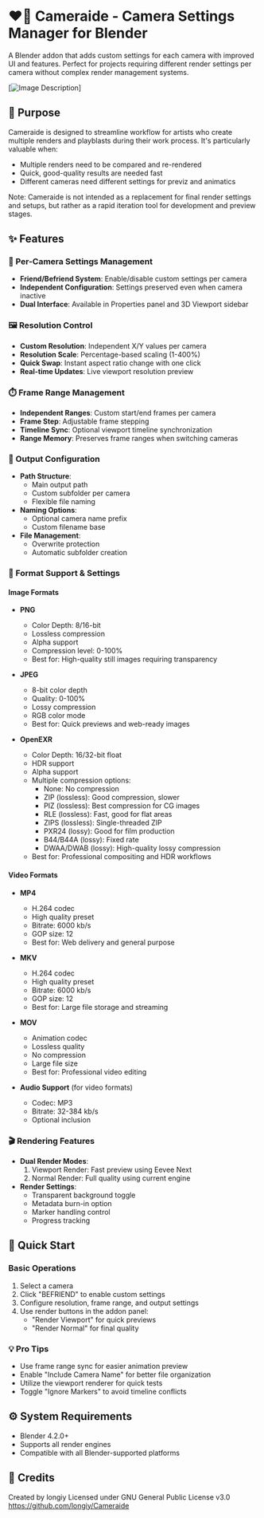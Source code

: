 # ❤️🎥 Cameraide - Camera Settings Manager for Blender
A Blender addon that adds custom settings for each camera with improved UI and features. Perfect for projects requiring different render settings per camera without complex render management systems.

[![Image Description](https://github.com/longiy/static-assets/blob/main/cameraide-assets/Cameraid_Preview.png)]

## 🎯 Purpose
Cameraide is designed to streamline workflow for artists who create multiple renders and playblasts during their work process. It's particularly valuable when:
- Multiple renders need to be compared and re-rendered
- Quick, good-quality results are needed fast
- Different cameras need different settings for previz and animatics

Note: Cameraide is not intended as a replacement for final render settings and setups, but rather as a rapid iteration tool for development and preview stages.

## ✨ Features
### 📸 Per-Camera Settings Management
- **Friend/Befriend System**: Enable/disable custom settings per camera
- **Independent Configuration**: Settings preserved even when camera inactive
- **Dual Interface**: Available in Properties panel and 3D Viewport sidebar

### 🖼️ Resolution Control
- **Custom Resolution**: Independent X/Y values per camera
- **Resolution Scale**: Percentage-based scaling (1-400%)
- **Quick Swap**: Instant aspect ratio change with one click
- **Real-time Updates**: Live viewport resolution preview

### ⏱️ Frame Range Management
- **Independent Ranges**: Custom start/end frames per camera
- **Frame Step**: Adjustable frame stepping
- **Timeline Sync**: Optional viewport timeline synchronization
- **Range Memory**: Preserves frame ranges when switching cameras

### 📂 Output Configuration
- **Path Structure**: 
  - Main output path
  - Custom subfolder per camera
  - Flexible file naming
- **Naming Options**:
  - Optional camera name prefix
  - Custom filename base
- **File Management**:
  - Overwrite protection
  - Automatic subfolder creation

### 🎨 Format Support & Settings
#### Image Formats
- **PNG**
  - Color Depth: 8/16-bit
  - Lossless compression
  - Alpha support
  - Compression level: 0-100%
  - Best for: High-quality still images requiring transparency

- **JPEG**
  - 8-bit color depth
  - Quality: 0-100%
  - Lossy compression
  - RGB color mode
  - Best for: Quick previews and web-ready images

- **OpenEXR**
  - Color Depth: 16/32-bit float
  - HDR support
  - Alpha support
  - Multiple compression options:
    - None: No compression
    - ZIP (lossless): Good compression, slower
    - PIZ (lossless): Best compression for CG images
    - RLE (lossless): Fast, good for flat areas
    - ZIPS (lossless): Single-threaded ZIP
    - PXR24 (lossy): Good for film production
    - B44/B44A (lossy): Fixed rate
    - DWAA/DWAB (lossy): High-quality lossy compression
  - Best for: Professional compositing and HDR workflows

#### Video Formats
- **MP4**
  - H.264 codec
  - High quality preset
  - Bitrate: 6000 kb/s
  - GOP size: 12
  - Best for: Web delivery and general purpose

- **MKV**
  - H.264 codec
  - High quality preset
  - Bitrate: 6000 kb/s
  - GOP size: 12
  - Best for: Large file storage and streaming

- **MOV**
  - Animation codec
  - Lossless quality
  - No compression
  - Large file size
  - Best for: Professional video editing

- **Audio Support** (for video formats)
  - Codec: MP3
  - Bitrate: 32-384 kb/s
  - Optional inclusion

### 🎬 Rendering Features
- **Dual Render Modes**:
  1. Viewport Render: Fast preview using Eevee Next
  2. Normal Render: Full quality using current engine
- **Render Settings**:
  - Transparent background toggle
  - Metadata burn-in option
  - Marker handling control
  - Progress tracking

## 🚀 Quick Start
### Basic Operations
1. Select a camera
2. Click "BEFRIEND" to enable custom settings
3. Configure resolution, frame range, and output settings
4. Use render buttons in the addon panel:
   - "Render Viewport" for quick previews
   - "Render Normal" for final quality

### 💡 Pro Tips
- Use frame range sync for easier animation preview
- Enable "Include Camera Name" for better file organization
- Utilize the viewport renderer for quick tests
- Toggle "Ignore Markers" to avoid timeline conflicts

## ⚙️ System Requirements
- Blender 4.2.0+
- Supports all render engines
- Compatible with all Blender-supported platforms

## 📝 Credits
Created by longiy
Licensed under GNU General Public License v3.0
https://github.com/longiy/Cameraide
